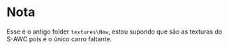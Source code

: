 # Nota

Esse é o antigo folder `textures\New`, estou supondo que são as texturas do S-AWC pois é o único carro faltante.
